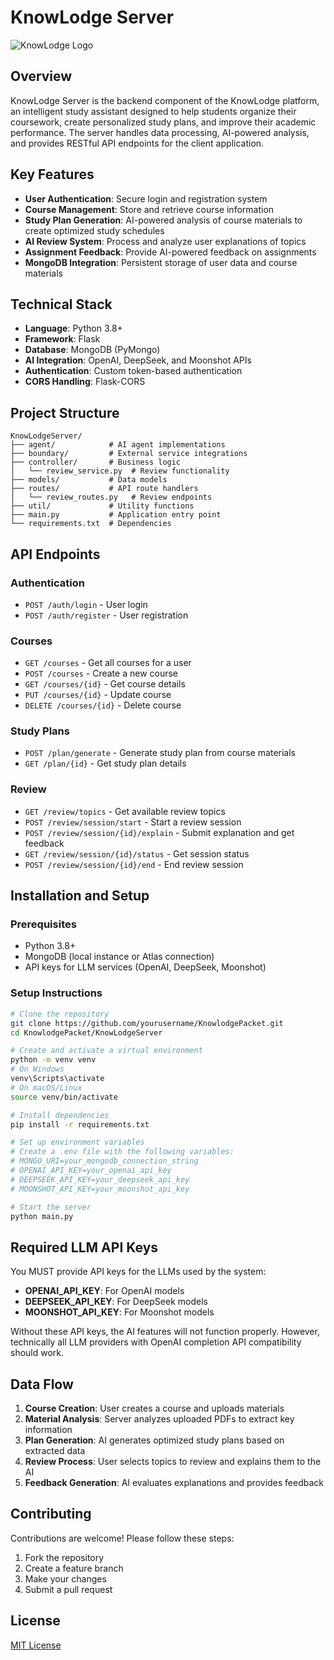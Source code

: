# KnowLodge Server

![KnowLodge Logo](https://via.placeholder.com/200x100?text=KnowLodge)

## Overview

KnowLodge Server is the backend component of the KnowLodge platform, an intelligent study assistant designed to help students organize their coursework, create personalized study plans, and improve their academic performance. The server handles data processing, AI-powered analysis, and provides RESTful API endpoints for the client application.

## Key Features

- **User Authentication**: Secure login and registration system
- **Course Management**: Store and retrieve course information
- **Study Plan Generation**: AI-powered analysis of course materials to create optimized study schedules
- **AI Review System**: Process and analyze user explanations of topics
- **Assignment Feedback**: Provide AI-powered feedback on assignments
- **MongoDB Integration**: Persistent storage of user data and course materials

## Technical Stack

- **Language**: Python 3.8+
- **Framework**: Flask
- **Database**: MongoDB (PyMongo)
- **AI Integration**: OpenAI, DeepSeek, and Moonshot APIs
- **Authentication**: Custom token-based authentication
- **CORS Handling**: Flask-CORS

## Project Structure

```
KnowLodgeServer/
├── agent/            # AI agent implementations
├── boundary/         # External service integrations
├── controller/       # Business logic
│   └── review_service.py  # Review functionality
├── models/           # Data models
├── routes/           # API route handlers
│   └── review_routes.py   # Review endpoints
├── util/             # Utility functions
├── main.py           # Application entry point
└── requirements.txt  # Dependencies
```

## API Endpoints

### Authentication
- `POST /auth/login` - User login
- `POST /auth/register` - User registration

### Courses
- `GET /courses` - Get all courses for a user
- `POST /courses` - Create a new course
- `GET /courses/{id}` - Get course details
- `PUT /courses/{id}` - Update course
- `DELETE /courses/{id}` - Delete course

### Study Plans
- `POST /plan/generate` - Generate study plan from course materials
- `GET /plan/{id}` - Get study plan details

### Review
- `GET /review/topics` - Get available review topics
- `POST /review/session/start` - Start a review session
- `POST /review/session/{id}/explain` - Submit explanation and get feedback
- `GET /review/session/{id}/status` - Get session status
- `POST /review/session/{id}/end` - End review session

## Installation and Setup

### Prerequisites
- Python 3.8+
- MongoDB (local instance or Atlas connection)
- API keys for LLM services (OpenAI, DeepSeek, Moonshot)

### Setup Instructions

```bash
# Clone the repository
git clone https://github.com/yourusername/KnowlodgePacket.git
cd KnowlodgePacket/KnowLodgeServer

# Create and activate a virtual environment
python -m venv venv
# On Windows
venv\Scripts\activate
# On macOS/Linux
source venv/bin/activate

# Install dependencies
pip install -r requirements.txt

# Set up environment variables
# Create a .env file with the following variables:
# MONGO_URI=your_mongodb_connection_string
# OPENAI_API_KEY=your_openai_api_key
# DEEPSEEK_API_KEY=your_deepseek_api_key
# MOONSHOT_API_KEY=your_moonshot_api_key

# Start the server
python main.py
```

## Required LLM API Keys

You MUST provide API keys for the LLMs used by the system:
- **OPENAI_API_KEY**: For OpenAI models
- **DEEPSEEK_API_KEY**: For DeepSeek models
- **MOONSHOT_API_KEY**: For Moonshot models

Without these API keys, the AI features will not function properly. However, technically all LLM providers with OpenAI completion API compatibility should work.

## Data Flow

1. **Course Creation**: User creates a course and uploads materials
2. **Material Analysis**: Server analyzes uploaded PDFs to extract key information
3. **Plan Generation**: AI generates optimized study plans based on extracted data
4. **Review Process**: User selects topics to review and explains them to the AI
5. **Feedback Generation**: AI evaluates explanations and provides feedback

## Contributing

Contributions are welcome! Please follow these steps:

1. Fork the repository
2. Create a feature branch
3. Make your changes
4. Submit a pull request

## License

[MIT License](../LICENSE)
